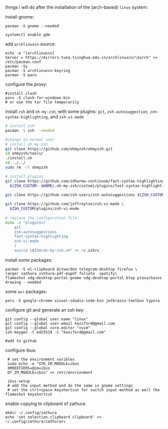 things i will do after the installation of the (arch-based) `linux` system:

install gnome:

```shell
pacman -S gnome --needed

systemctl enable gdm
```

add `archlinuxcn` source:

```shell
echo -e "[archlinuxcn]
Server = https://mirrors.tuna.tsinghua.edu.cn/archlinuxcn/\$arch" >> /etc/pacman.conf
pacman -Sy
pacman -S archlinuxcn-keyring
pacman -S paru
```

configure the proxy:

```shell
#install clash
paru -S clash-for-windows-bin
# or use the tar file temporarily
```

install `zsh` and `oh-my-zsh`, with some plugins: `git`, `zsh-autosuggestion`, `zsh-syntax-highlighting`, and `zsh-vi-mode`

```bash
# install zsh
pacman -S zsh --needed

#change to normal user
# install oh my zsh
git clone https://github.com/ohmyzsh/ohmyzsh.git
cd ohmyzsh/tools/
./install.sh
cd ../../
sudo rm -rf ohmyzsh

# install plugins
git clone https://github.com/zdharma-continuum/fast-syntax-highlighting.git \
  ${ZSH_CUSTOM:-$HOME/.oh-my-zsh/custom}/plugins/fast-syntax-highlighting
  
git clone https://github.com/zsh-users/zsh-autosuggestions ${ZSH_CUSTOM:-~/.oh-my-zsh/custom}/plugins/zsh-autosuggestions

git clone https://github.com/jeffreytse/zsh-vi-mode \
  $ZSH_CUSTOM/plugins/zsh-vi-mode
  
# replace the configuration file
echo -e "plugins=(
	git
	zsh-autosuggestions
	fast-syntax-highlighting
	zsh-vi-mode
	)
	source \$ZSH/oh-my-zsh.sh" >> ~/.zshrc

```

install some packages:

```shell
pacman -S wl-clipboard bitwarden telegram-desktop firefox \
ranger zathura zathura-pdf-mupdf foliate  spotify\
flameshot xdg-desktop-portal-gnome xdg-desktop-portal btop proxychains drawing --needed
```

some `aur` packages:

```shell
paru -S google-chrome visual-sdudio-code-bin jetbrains-toolbox typora
```

configure git and generate an ssh key:
```shell
git config --global user.name "linux"
git config --global user.email kaxiford@gmail.com
git config --global core.editor "nvim"
ssh-keygen -t ed25519 -C "kaxiford@gmail.com"

#add to github
```

configure ibus:

```shell
 # set the environment varibles
 sudo echo -e "GTK_IM_MODULE=ibus
 XMODIFIERS=@im=ibus
 QT_IM_MODULE=ibus" >> /etc/envrionment
 
 ibus-setup
 # add the input method and do the same in gnome settings
 # set the ctrl+space keyshortcut for switch input method as well the flameshot keyshortcut
```

enable copying to clipboard of zathura:

```shell
mkdir ~/.config/zathura
echo 'set selection-clipboard clipboard' >> ~/.config/zathura/zathurarc
```

